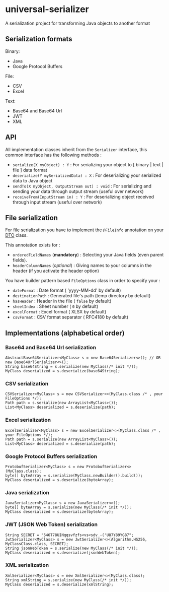 # universal-serializer
A serialization project for transforming Java objects to another format


## Serialization formats

Binary:
* Java
* Google Protocol Buffers

File:
* CSV
* Excel

Text:
* Base64 and Base64 Url
* JWT
* XML


## API

All implementation classes inherit from the `Serializer` interface, this common interface has the following methods :

* `serialize(X myObject) : Y` : For serializing your object to \[ binary | text | file \] data format
* `deserialize(Y mySerializedData) : X` : For deserializing your serialized data to Java object
* `sendTo(X myObject, OutputStream out) : void` : For serializing and sending your data through output stream (useful over network)
* `receiveFrom(InputStream in) : Y` : For deserializing object received through input stream (useful over network)



## File serialization

For file serialization you have to implement the `@FileInfo` annotation on your [DTO](https://en.wikipedia.org/wiki/Data_transfer_object) class.

This annotation exists for :

* `orderedFieldNames` (**mandatory**) : Selecting your Java fields (even parent fields).
* `headerColumnNames` (*optional*) : Giving names to your columns in the header (if you activate the header option)


You have builder pattern based `FileOptions` class in order to specify your :

* `dateFormat` : Date format ( 'yyyy-MM-dd' by default)
* `destinationPath` : Generated file's path (temp directory by default)
* `hasHeader` : Header in the file ( `false` by default)
* `sheetIndex` : Sheet number ( `0` by default)
* `excelFormat` : Excel format ( XLSX by default)
* `csvFormat` : CSV format separator ( RFC4180 by default)


## Implementations (alphabetical order)

### Base64 and Base64 Url serialization

    AbstractBase64Serializer<MyClass> s = new Base64Serializer<>(); // OR new Base64UrlSerializer<>();
    String base64String = s.serialize(new MyClass(/* init */));
    MyClass deserialized = s.deserialize(base64String);


### CSV serialization

    CSVSerializer<MyClass> s = new CSVSerializer<>(MyClass.class /* , your FileOptions */);
    Path path = s.serialize(new ArrayList<MyClass>());
    List<MyClass> deserialized = s.deserialize(path);


### Excel serialization

    ExcelSerializer<MyClass> s = new ExcelSerializer<>(MyClass.class /* , your FileOptions */);
    Path path = s.serialize(new ArrayList<MyClass>());
    List<MyClass> deserialized = s.deserialize(path);

### Google Protocol Buffers serialization

    ProtobufSerializer<MyClass> s = new ProtobufSerializer<>(MyClass.class);
    byte[] byteArray = s.serialize(MyClass.newBuilder().build());
    MyClass deserialized = s.deserialize(byteArray);

### Java serialization  

    JavaSerializer<MyClass> s = new JavaSerializer<>();
    byte[] byteArray = s.serialize(new MyClass(/* init */));
    MyClass deserialized = s.deserialize(byteArray);


### JWT (JSON Web Token) serialization  

    String SECRET = "546T78UINqqsvfzfs<vs<sdv_-('U87Y89YG87";
    JwtSerializer<MyClass> s = new JwtSerializer<>(Algorithm.HS256, MyClassClass.class, SECRET);
    String jsonWebToken = s.serialize(new MyClass(/* init */));
    MyClass deserialized = s.deserialize(jsonWebToken);


### XML serialization

    XmlSerializer<MyClass> s = new XmlSerializer<>(MyClass.class);
    String xmlString = s.serialize(new MyClass(/* init */));
    MyClass deserialized = s.deserialize(xmlString);

